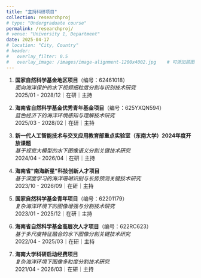 ```yaml
---
title: "主持科研项目"
collection: researchproj
# type: "Undergraduate course"
permalink: /researchproj/
# venue: "University 1, Department"
date: 2025-04-17
# location: "City, Country"
# header:
#   overlay_filter: 0.5
#   overlay_image: /images/image-alignment-1200x4002.jpg    # 可添加题图
---
```



1. ​**国家自然科学基金地区项目**​（编号：62461018）  
*面向海洋保护的水下视频细粒度分割与识别技术研究*  
2025/01 - 2028/12｜在研｜主持

1. ​**海南省自然科学基金优秀青年基金项目**​（编号：625YXQN594）  
*蓝色经济下的海洋环境感知与理解技术研究*  
2025/03 - 2028/02｜在研｜主持

1. ​**新一代人工智能技术与交叉应用教育部重点实验室（东南大学）2024年度开放课题**​  
*基于视觉大模型的水下图像语义分割关键技术研究*  
2024/04 - 2026/04｜在研｜主持

1. ​**海南省"南海新星"科技创新人才项目**​  
*基于深度学习的海洋珊瑚识别与长势预测关键技术研究*  
2023/10 - 2026/09｜在研｜主持

1. ​**国家自然科学基金青年项目**​（编号：62201179）  
*复杂海洋环境下的图像增强与分割技术研究*  
2023/01 - 2025/12｜在研｜主持

1. ​**海南省自然科学基金高层次人才项目**​（编号：622RC623）  
*基于多尺度特征融合的水下图像分割关键技术研究*  
2022/04 - 2025/03｜在研｜主持

1. ​**海南大学科研启动经费项目**​  
*复杂海洋环境下图像多粒度分割技术研究*  
2021/04 - 2026/03｜在研｜主持